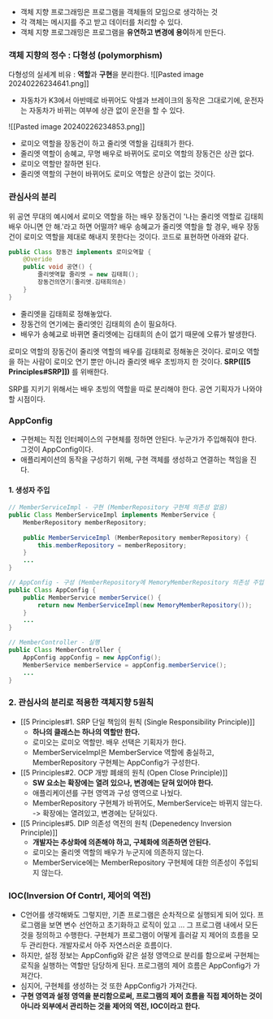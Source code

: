 - 객체 지향 프로그래밍은 프로그램을 객체들의 모임으로 생각하는 것
- 각 객체는 메시지를 주고 받고 데이터를 처리할 수 있다.
- 객체 지향 프로그래밍은 프로그램을 **유연하고 변경에 용이**하게 만든다.

### **객체 지향의 정수 : 다형성 (polymorphism)**
다형성의 실세계 비유 : **역할**과 **구현**을 분리한다.
![[Pasted image 20240226234641.png]]
- 자동차가 K3에서 아반떼로 바뀌어도 악셀과 브레이크의 동작은 그대로기에, 운전자는 자동차가 바뀌는 여부에 상관 없이 운전을 할 수 있다.

![[Pasted image 20240226234853.png]]
- 로미오 역할을 장동건이 하고 줄리엣 역할을 김태희가 한다.
- 줄리엣 역할이 송혜교, 무명 배우로 바뀌어도 로미오 역할의 장동건은 상관 없다.
- 로미오 역할만 잘하면 된다.
- 줄리엣 역할의 구현이 바뀌어도 로미오 역할은 상관이 없는 것이다.

### 관심사의 분리
위 공연 무대의 예시에서 로미오 역할을 하는 배우 장동건이 '나는 줄리엣 역할로 김태희 배우 아니면 안 해.'라고 하면 어떨까? 배우 송혜교가 줄리엣 역할을 할 경우, 배우 장동건이 로미오 역할을 제대로 해내지 못한다는 것이다. 코드로 표현하면 아래와 같다.

```Java
public Class 장동건 implements 로미오역할 {
	@Overide
	public void 공연() {
		줄리엣역할 줄리엣 = new 김태희();
		장동건의연기(줄리엣.김태희의손)
	}
}
```
- 줄리엣을 김태희로 정해놓았다.
- 장동건의 연기에는 줄리엣인 김태희의 손이 필요하다.
- 배우가 송혜교로 바뀌면 줄리엣에는 김태희의 손이 없기 때문에 오류가 발생한다.

로미오 역할의 장동건이 줄리엣 역할의 배우를 김태희로 정해놓은 것이다. 로미오 역할을 하는 사람이 로미오 연기 뿐만 아니라 줄리엣 배우 초빙까지 한 것이다. **SRP([[5 Principles#SRP]])** 를 위배한다.

SRP를 지키기 위해서는 배우 초빙의 역할을 따로 분리해야 한다. 공연 기획자가 나와야할 시점이다.

### AppConfig
- 구현체는 직접 인터페이스의 구현체를 정하면 안된다. 누군가가 주입해줘야 한다. 그것이 AppConfig이다.
- 애플리케이션의 동작을 구성하기 위해, 구현 객체를 생성하고 연결하는 책임을 진다.

#### 1. 생성자 주입
```java
// MemberServiceImpl - 구현 (MemberRepository 구현체 의존성 없음)
public Class MemberServiceImpl implements MemberService {
	MemberRepository memberRepository;
	
	public MemberServiceImpl (MemberRepository memberRepository) {
		this.memberRepository = memberRepository;
	}
	...
}
```

```java
// AppConfig - 구성 (MemberRepository에 MemoryMemberRepository 의존성 주입)
public Class AppConfig {
	public MemberService memberService() {
		return new MemberServiceImpl(new MemoryMemberRepository());
	}
	...
}
```

```java
// MemberController - 실행
public Class MemberController {
	AppConfig appConfig = new AppConfig();
	MemberService memberService = appConfig.memberService();
	...
}
```

### 2. 관심사의 분리로 적용한 객체지향 5원칙
- [[5 Principles#1. SRP 단일 책임의 원칙 (Single Responsibility Principle)]]
	- **하나의 클래스는 하나의 역할만 한다.**
	- 로미오는 로미오 역할만. 배우 선택은 기획자가 한다.
	- MemberServiceImpl은 MemberService 역할에 충실하고, MemberRepository 구현체는 AppConfig가 구성한다.
- [[5 Principles#2. OCP 개방 폐쇄의 원칙 (Open Close Principle)]]
	- **SW 요소는 확장에는 열려 있으나, 변경에는 닫혀 있어야 한다.**
	- 애플리케이션를 구현 영역과 구성 영역으로 나눴다.
	- MemberRepository 구현체가 바뀌어도, MemberService는 바뀌지 않는다.
	 -> 확장에는 열려있고, 변경에는 닫혀있다.
- [[5 Principles#5. DIP 의존성 역전의 원칙 (Depenedency Inversion Principle)]]
	- **개발자는 추상화에 의존해야 하고, 구체화에 의존하면 안된다.**
	- 로미오는 줄리엣 역할의 배우가 누군지에 의존하지 않는다.
	- MemberService에는 MemberRepository 구현체에 대한 의존성이 주입되지 않는다.

### IOC(Inversion Of Contrl, 제어의 역전)
- C언어를 생각해봐도 그렇지만, 기존 프로그램은 순차적으로 실행되게 되어 있다. 프로그램을 보면 변수 선언하고 초기화하고 로직이 있고 ... 그 프로그램 내에서 모든 것을 정의하고 수행한다. 구현체가 프로그램이 어떻게 흘러갈 지 제어의 흐름을 모두 관리한다. 개발자로서 아주 자연스러운 흐름이다.
- 하지만, 설정 정보는 AppConfig와 같은 설정 영역으로 분리를 함으로써 구현체는 로직을 실행하는 역할만 담당하게 된다. 프로그램의 제어 흐름은 AppConfig가 가져간다.
- 심지어, 구현체를 생성하는 것 또한 AppConfig가 가져간다.
- **구현 영역과 설정 영역을 분리함으로써, 프로그램의 제어 흐름을 직접 제어하는 것이 아니라 외부에서 관리하는 것을 제어의 역전, IOC이라고 한다.**

